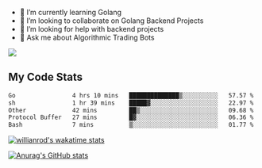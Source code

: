 
- 🌱 I’m currently learning Golang
- 👯 I’m looking to collaborate on Golang Backend Projects
- 🤔 I’m looking for help with backend projects
- 💬 Ask me about Algorithmic Trading Bots

![](https://github-profile-trophy.vercel.app/?username=kevinbarrero)

## My Code Stats

<!--START_SECTION:waka-->

```txt
Go                4 hrs 10 mins   ██████████████▒░░░░░░░░░░   57.57 %
sh                1 hr 39 mins    █████▓░░░░░░░░░░░░░░░░░░░   22.97 %
Other             42 mins         ██▒░░░░░░░░░░░░░░░░░░░░░░   09.68 %
Protocol Buffer   27 mins         █▓░░░░░░░░░░░░░░░░░░░░░░░   06.36 %
Bash              7 mins          ▒░░░░░░░░░░░░░░░░░░░░░░░░   01.77 %
```

<!--END_SECTION:waka-->

[![willianrod's wakatime stats](https://github-readme-stats.vercel.app/api/wakatime?username=holdandup&layout=compact&theme=react&custom_title=Wakatime%20All%20Time%20Stats&langs_count=8)](https://github.com/anuraghazra/github-readme-stats)

[![Anurag's GitHub stats](https://github-readme-stats.vercel.app/api?username=Kevinbarrero)](https://github.com/anuraghazra/github-readme-stats)




